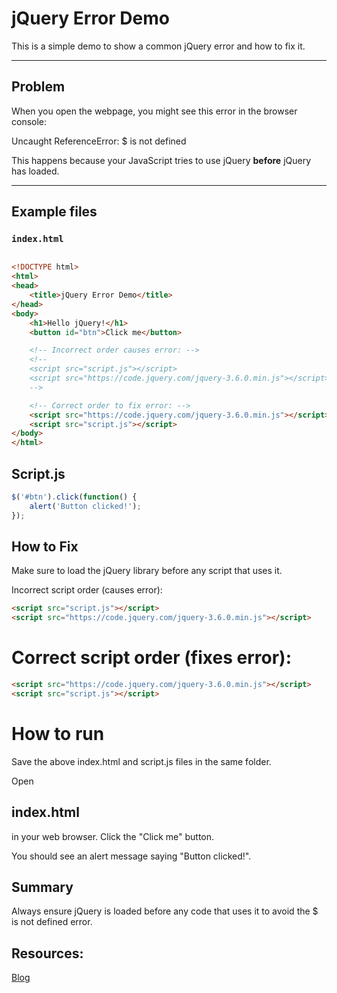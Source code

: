 # jQuery Error Demo

This is a simple demo to show a common jQuery error and how to fix it.

---

## Problem

When you open the webpage, you might see this error in the browser console:

Uncaught ReferenceError: $ is not defined


This happens because your JavaScript tries to use jQuery **before** jQuery has loaded.

---

## Example files

### `index.html`

```html

<!DOCTYPE html>
<html>
<head>
    <title>jQuery Error Demo</title>
</head>
<body>
    <h1>Hello jQuery!</h1>
    <button id="btn">Click me</button>

    <!-- Incorrect order causes error: -->
    <!--
    <script src="script.js"></script>
    <script src="https://code.jquery.com/jquery-3.6.0.min.js"></script>
    -->

    <!-- Correct order to fix error: -->
    <script src="https://code.jquery.com/jquery-3.6.0.min.js"></script>
    <script src="script.js"></script>
</body>
</html>
```

## Script.js
```js
$('#btn').click(function() {
    alert('Button clicked!');
});
```

## How to Fix
Make sure to load the jQuery library before any script that uses it.

Incorrect script order (causes error):

```html
<script src="script.js"></script>
<script src="https://code.jquery.com/jquery-3.6.0.min.js"></script>

```
 # Correct script order (fixes error):

```html 
<script src="https://code.jquery.com/jquery-3.6.0.min.js"></script>
<script src="script.js"></script>

```
# How to run
Save the above index.html and script.js files in the same folder.

Open <h2>index.html</h2> in your web browser.
Click the "Click me" button.

You should see an alert message saying "Button clicked!".

## Summary
Always ensure jQuery is loaded before any code that uses it to avoid the $ is not defined error.

## Resources:
<a href="https://www.nekshavs.tech">Blog</a>